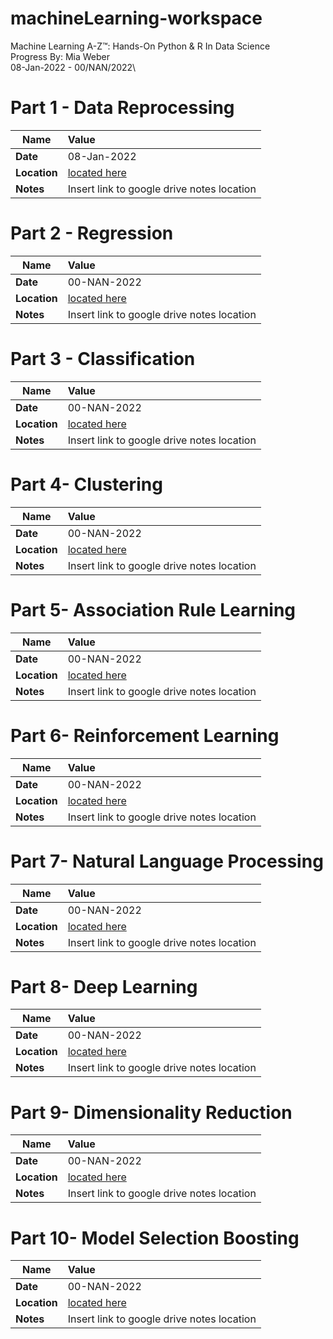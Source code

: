# machineLearning-workspace
Machine Learning A-Z™: Hands-On Python &amp; R In Data Science\
Progress By: Mia Weber\
08-Jan-2022 - 00/NAN/2022\

# **Part 1 - Data Reprocessing**
| Name| Value|
|----------------|:---------------------------------------|
| **Date**   |08-Jan-2022|
| **Location**   |[located here](https://github.com/MiaWeber25/machineLearning-workspace/tree/main/Machine%20Learning%20A-Z%20(Codes%20and%20Datasets)/Part%201%20-%20Data%20Preprocessing/Section%202%20--------------------%20Part%201%20-%20Data%20Preprocessing%20--------------------)|
| **Notes**      |Insert link to google drive notes location


# **Part 2 - Regression**
| Name| Value|
|----------------|:---------------------------------------|
| **Date**   |00-NAN-2022|
| **Location**   |[located here](https://github.com/MiaWeber25/machineLearning-workspace/tree/main/Machine%20Learning%20A-Z%20(Codes%20and%20Datasets)/Part%202%20-%20Regression)|
| **Notes**      |Insert link to google drive notes location

# **Part 3 - Classification**
| Name| Value|
|----------------|:---------------------------------------|
| **Date**   |00-NAN-2022|
| **Location**   |[located here](https://github.com/MiaWeber25/machineLearning-workspace/tree/main/Machine%20Learning%20A-Z%20(Codes%20and%20Datasets)/Part%203%20-%20Classification)|
| **Notes**      |Insert link to google drive notes location

# **Part 4- Clustering**
| Name| Value|
|----------------|:---------------------------------------|
| **Date**   |00-NAN-2022|
| **Location**   |[located here](https://github.com/MiaWeber25/machineLearning-workspace/tree/main/Machine%20Learning%20A-Z%20(Codes%20and%20Datasets)/Part%204%20-%20Clustering)|
| **Notes**      |Insert link to google drive notes location

# **Part 5- Association Rule Learning**
| Name| Value|
|----------------|:---------------------------------------|
| **Date**   |00-NAN-2022|
| **Location**   |[located here](https://github.com/MiaWeber25/machineLearning-workspace/tree/main/Machine%20Learning%20A-Z%20(Codes%20and%20Datasets)/Part%205%20-%20Association%20Rule%20Learning)|
| **Notes**      |Insert link to google drive notes location

# **Part 6- Reinforcement Learning**
| Name| Value|
|----------------|:---------------------------------------|
| **Date**   |00-NAN-2022|
| **Location**   |[located here](https://github.com/MiaWeber25/machineLearning-workspace/tree/main/Machine%20Learning%20A-Z%20(Codes%20and%20Datasets)/Part%206%20-%20Reinforcement%20Learning)|
| **Notes**      |Insert link to google drive notes location

# **Part 7- Natural Language Processing**
| Name| Value|
|----------------|:---------------------------------------|
| **Date**   |00-NAN-2022|
| **Location**   |[located here](https://github.com/MiaWeber25/machineLearning-workspace/tree/main/Machine%20Learning%20A-Z%20(Codes%20and%20Datasets)/Part%207%20-%20Natural%20Language%20Processing/Section%2036%20-%20Natural%20Language%20Processing)|
| **Notes**      |Insert link to google drive notes location

# **Part 8- Deep Learning**
| Name| Value|
|----------------|:---------------------------------------|
| **Date**   |00-NAN-2022|
| **Location**   |[located here](https://github.com/MiaWeber25/machineLearning-workspace/tree/main/Machine%20Learning%20A-Z%20(Codes%20and%20Datasets)/Part%208%20-%20Deep%20Learning)|
| **Notes**      |Insert link to google drive notes location

# **Part 9- Dimensionality Reduction**
| Name| Value|
|----------------|:---------------------------------------|
| **Date**   |00-NAN-2022|
| **Location**   |[located here](https://github.com/MiaWeber25/machineLearning-workspace/tree/main/Machine%20Learning%20A-Z%20(Codes%20and%20Datasets)/Part%209%20-%20Dimensionality%20Reduction)|
| **Notes**      |Insert link to google drive notes location

# **Part 10- Model Selection Boosting**
| Name| Value|
|----------------|:---------------------------------------|
| **Date**   |00-NAN-2022|
| **Location**   |[located here](https://github.com/MiaWeber25/machineLearning-workspace/tree/main/Machine%20Learning%20A-Z%20(Codes%20and%20Datasets)/Part%2010%20-%20Model%20Selection%20_%20Boostingn)|
| **Notes**      |Insert link to google drive notes location